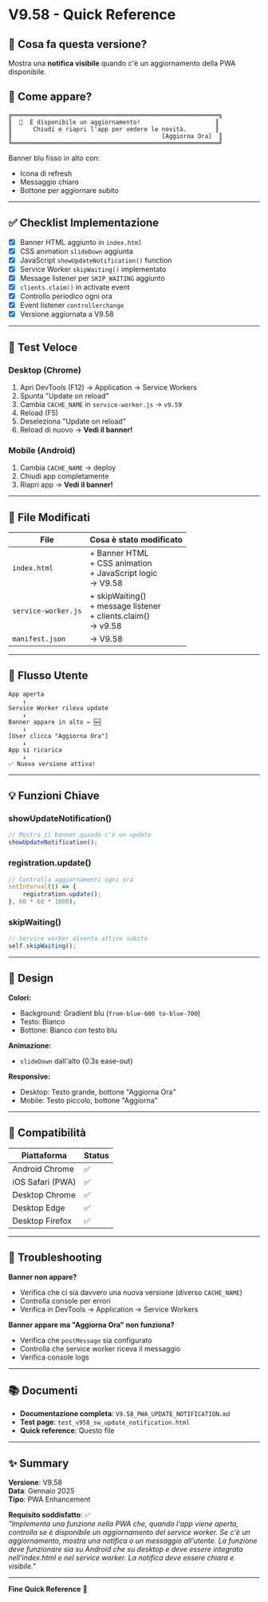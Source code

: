 # V9.58 - Quick Reference

## 🎯 Cosa fa questa versione?

Mostra una **notifica visibile** quando c'è un aggiornamento della PWA disponibile.

## 🔔 Come appare?

```
╔══════════════════════════════════════════════════════════╗
║  🔄  È disponibile un aggiornamento!                     ║
║      Chiudi e riapri l'app per vedere le novità.        ║
║                                          [Aggiorna Ora]  ║
╚══════════════════════════════════════════════════════════╝
```

Banner blu fisso in alto con:
- Icona di refresh
- Messaggio chiaro
- Bottone per aggiornare subito

---

## ✅ Checklist Implementazione

- [x] Banner HTML aggiunto in `index.html`
- [x] CSS animation `slideDown` aggiunta
- [x] JavaScript `showUpdateNotification()` function
- [x] Service Worker `skipWaiting()` implementato
- [x] Message listener per `SKIP_WAITING` aggiunto
- [x] `clients.claim()` in activate event
- [x] Controllo periodico ogni ora
- [x] Event listener `controllerchange`
- [x] Versione aggiornata a V9.58

---

## 🧪 Test Veloce

### Desktop (Chrome)
1. Apri DevTools (F12) → Application → Service Workers
2. Spunta "Update on reload"
3. Cambia `CACHE_NAME` in `service-worker.js` → `v9.59`
4. Reload (F5)
5. Deseleziona "Update on reload"
6. Reload di nuovo → **Vedi il banner!**

### Mobile (Android)
1. Cambia `CACHE_NAME` → deploy
2. Chiudi app completamente
3. Riapri app → **Vedi il banner!**

---

## 📁 File Modificati

| File | Cosa è stato modificato |
|------|------------------------|
| `index.html` | + Banner HTML<br>+ CSS animation<br>+ JavaScript logic<br>→ V9.58 |
| `service-worker.js` | + skipWaiting()<br>+ message listener<br>+ clients.claim()<br>→ v9.58 |
| `manifest.json` | → V9.58 |

---

## 🔄 Flusso Utente

```
App aperta
    ↓
Service Worker rileva update
    ↓
Banner appare in alto ← 🆕
    ↓
[User clicca "Aggiorna Ora"]
    ↓
App si ricarica
    ↓
✅ Nuova versione attiva!
```

---

## 💡 Funzioni Chiave

### showUpdateNotification()
```javascript
// Mostra il banner quando c'è un update
showUpdateNotification();
```

### registration.update()
```javascript
// Controlla aggiornamenti ogni ora
setInterval(() => {
    registration.update();
}, 60 * 60 * 1000);
```

### skipWaiting()
```javascript
// Service worker diventa attivo subito
self.skipWaiting();
```

---

## 🎨 Design

**Colori:**
- Background: Gradient blu (`from-blue-600 to-blue-700`)
- Testo: Bianco
- Bottone: Bianco con testo blu

**Animazione:**
- `slideDown` dall'alto (0.3s ease-out)

**Responsive:**
- Desktop: Testo grande, bottone "Aggiorna Ora"
- Mobile: Testo piccolo, bottone "Aggiorna"

---

## 📱 Compatibilità

| Piattaforma | Status |
|-------------|--------|
| Android Chrome | ✅ |
| iOS Safari (PWA) | ✅ |
| Desktop Chrome | ✅ |
| Desktop Edge | ✅ |
| Desktop Firefox | ✅ |

---

## 🐛 Troubleshooting

**Banner non appare?**
- Verifica che ci sia davvero una nuova versione (diverso `CACHE_NAME`)
- Controlla console per errori
- Verifica in DevTools → Application → Service Workers

**Banner appare ma "Aggiorna Ora" non funziona?**
- Verifica che `postMessage` sia configurato
- Controlla che service worker riceva il messaggio
- Verifica console logs

---

## 📚 Documenti

- **Documentazione completa**: `V9.58_PWA_UPDATE_NOTIFICATION.md`
- **Test page**: `test_v958_sw_update_notification.html`
- **Quick reference**: Questo file

---

## ✨ Summary

**Versione**: V9.58  
**Data**: Gennaio 2025  
**Tipo**: PWA Enhancement  

**Requisito soddisfatto**: ✅  
*"Implementa una funzione nella PWA che, quando l'app viene aperta, controlla se è disponibile un aggiornamento del service worker. Se c'è un aggiornamento, mostra una notifica o un messaggio all'utente. La funzione deve funzionare sia su Android che su desktop e deve essere integrata nell'index.html e nel service worker. La notifica deve essere chiara e visibile."*

---

**Fine Quick Reference** 🎉
